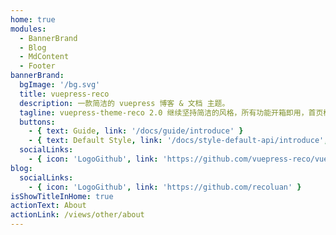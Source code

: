```yaml
---
home: true
modules:
  - BannerBrand
  - Blog
  - MdContent
  - Footer
bannerBrand:
  bgImage: '/bg.svg'
  title: vuepress-reco
  description: 一款简洁的 vuepress 博客 & 文档 主题。
  tagline: vuepress-theme-reco 2.0 继续坚持简洁的风格，所有功能开箱即用，首页模块化组装，使用 tailwindcss 书写样式，将 Vite 作为默认编译器。你只需要负责内容创作，其他请交给我。
  buttons:
    - { text: Guide, link: '/docs/guide/introduce' }
    - { text: Default Style, link: '/docs/style-default-api/introduce', type: 'plain' }
  socialLinks:
    - { icon: 'LogoGithub', link: 'https://github.com/vuepress-reco/vuepress-theme-reco' }
blog:
  socialLinks:
    - { icon: 'LogoGithub', link: 'https://github.com/recoluan' }
isShowTitleInHome: true
actionText: About
actionLink: /views/other/about
---
```


<!-- ## 快速开始

**npx**

```bash
# 初始化，并选择 2.x
npx @vuepress-reco/theme-cli init
```

**npm**

```bash
# 初始化，并选择 2.x
npm install @vuepress-reco/theme-cli@1.0.7 -g
theme-cli init
```

**yarn**

```bash
# 初始化，并选择 2.x
yarn global add @vuepress-reco/theme-cli@1.0.7
theme-cli init
``` -->
